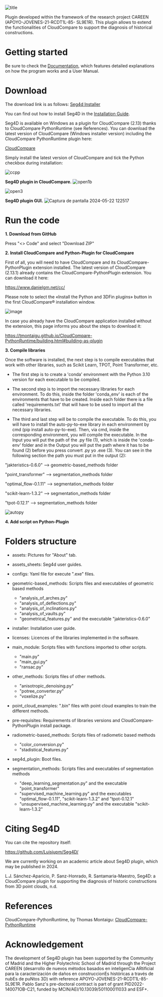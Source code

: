 ![title](https://github.com/Luisjupm/Seg4D/assets/107433987/07a2e9ef-6ae5-4121-a1aa-df4e7101e47a)

Plugin developed within the framework of the research project CAREEN (APOYO-JOVENES-21-RCDT1L-85- SL9E1R). This plugin allows to extend the functionalities of CloudCompare to support the diagnosis of historical constructions.

# Getting started
Be sure to check the [Documentation](https://github.com/Luisjupm/Seg4D/blob/main/assets_sheets/guide_construction-system-segmentation.pdf), which features detailed explanations on how the program works and a User Manual.

# Download
The download link is as follows: [Seg4d Installer](https://drive.upm.es/s/vKEtCr6SgbCUKbG)

You can find out how to install Seg4D in the [Installation Guide](https://github.com/Luisjupm/Seg4D/blob/main/installer/seg4d_installation_guide.pdf).

Seg4D is available on Windows as a plugin for CloudCompare (2.13) thanks to CloudCompare PythonRuntime (see References). You can download the latest version of CloudCompare (Windows installer version) including the CloudCompare PythonRuntime plugin here:

[CloudCompare](https://www.danielgm.net/cc/)

Simply install the latest version of CloudCompare and tick the Python checkbox during installation:

![ccpp](https://github.com/Luisjupm/Seg4D/assets/107433987/71bf7405-c45e-48fb-9334-7d44d65f578b)

**Seg4D plugin in CloudCompare.**
![open1b](https://github.com/Luisjupm/Seg4D/assets/107433987/156c4ea9-1caa-4da5-ada3-c80e85a8b22b)

![open3](https://github.com/Luisjupm/Seg4D/assets/107433987/5bd03527-dcbe-4345-82c6-8df9578c979f)

**Seg4D plugin GUI.**
![Captura de pantalla 2024-05-22 122517](https://github.com/Luisjupm/Seg4D/assets/107433987/2a84dd3b-5d17-4ca4-8d3f-852e7cc64ad1)

# Run the code

**1. Download from GitHub**

Press "<> Code" and select "Download ZIP"

**2. Install CloudCompare and Python-Plugin for CloudCompare**

First of all, you will need to have CloudCompare and its CloudCompare-PythonPlugin extension installed. The latest version of CloudCompare (2.13.1) already contains the CloudCompare-PythonPlugin extension. You can download it here:

https://www.danielgm.net/cc/

Please note to select the «Install the Python and 3DFin plugins» button in the first CloudCompare® installation window.

![image](https://github.com/Luisjupm/Seg4D/assets/107433987/35ff8a80-e2d5-4abb-a996-cbe1384e29d0)

In case you already have the CloudCompare application installed without the extension, this page informs you about the steps to download it:

https://tmontaigu.github.io/CloudCompare-PythonRuntime/building.html#building-as-plugin

**3. Compile libraries**

Once the software is installed, the next step is to compile executables that work with other libraries, such as Scikit Learn, TPOT, Point Transformer, etc.

- The first step is to create a 'conda' environment with the Python 3.10 version for each executable to be compiled.

- The second step is to import the necessary libraries for each environment. To do this, inside the folder 'conda_env' is each of the environments that have to be created. Inside each folder there is a file called 'requirements.txt' that will have to be used to import all the necessary libraries.

- The third and last step will be to compile the executable. To do this, you will have to install the auto-py-to-exe library in each environment by cmd (pip install auto-py-to-exe). Then, via cmd, inside the corresponding environment, you will compile the executable. In the Input you will put the path of the .py file (1), which is inside the 'conda-env' folder and in the Output you will put the path where it has to be found (2) before you press convert .py yo .exe (3). You can see in the following section the path you must put in the output (2):

"jakteristics-0.6.0" --> geometric-based_methods folder

"point_transformer" --> segmentation_methods folder

"optimal_flow-0.1.11" --> segmentation_methods folder

"scikit-learn-1.3.2" --> segmentation_methods folder

"tpot-0.12.1" --> segmentation_methods folder

![autopy](https://github.com/Luisjupm/Seg4D/assets/107433987/9a160b92-11eb-4b94-b178-01171a798b99)

**4. Add script on Python-Plugin**



# Folders structure

- assets: Pictures for "About" tab.

- assets_sheets: Seg4d user guides.

- configs: Yaml file for execute ".exe" files.

- geometric-based_methods: Scripts files and executables of geometric based methods
	- "analysis_of_arches.py"
	- "analysis_of_deflections.py"
	- "analysis_of_inclinations.py"
	- "analysis_of_vaults.py"
	- "geometrical_features.py" and the executable "jakteristics-0.6.0"

- installer: Installation user guide.

- licenses: Licences of the libraries implemented in the software.

- main_module: Scripts files with functions imported to other scripts.
	- "main.py"
	- "main_gui.py"
	- "ransac.py"

- other_methods: Scripts files of other methods.
	- "anisotropic_denoising.py"
	- "potree_converter.py"
	- "voxelize.py"

- point_cloud_examples: ".bin" files with point cloud examples to train the different methods.

- pre-requisites: Requirements of libraries versions and CloudCompare-PythonPlugin install package.

- radiometric-based_methods: Scripts files of radiometic based methods
	- "color_conversion.py"
	- "stadistical_features.py"

- seg4d_plugin: Boot files.

- segmentation_methods: Scripts files and executables of segmentation methods
	- "deep_learning_segmentation.py" and the executable "point_transformer" 
	- "supervised_machine_learning.py" and the executables "optimal_flow-0.1.11", "scikit-learn-1.3.2" and "tpot-0.12.1"
	- "unsupervised_machine_learning.py" and the executable "scikit-learn-1.3.2"

# Citing Seg4D
You can cite the repository itself:

https://github.com/Luisjupm/Seg4D/

We are currently working on an academic article about Seg4D plugin, which may be published in 2024.

L.J. Sánchez-Aparicio, P. Sanz-Honrado, R. Santamaria-Maestro, Seg4D: a CloudCompare plugin for supporting the diagnosis of historic constructions from 3D point clouds, n.d.

# References
CloudCompare-PythonRuntime, by Thomas Montaigu: [CloudCompare-PythonRuntime](https://github.com/tmontaigu/CloudCompare-PythonRuntime)

# Acknowledgement
The development of Seg4D plugin has been supported by the Community of Madrid and the Higher Polytechnic School of Madrid through the Project CAREEN (desarrollo de nuevos métodos basados en inteligenCia ARtificial para la caracterización de daños en construccionEs históricas a través de nubEs de puNtos 3D) with reference APOYO-JOVENES-21-RCDT1L-85-SL9E1R. Pablo Sanz's pre-doctoral contract is part of grant PID2022-140071OB-C21, funded by MCIN/AEI/10.13039/501100011033 and ESF+.
